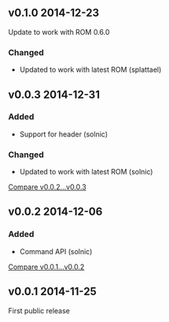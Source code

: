 ## v0.1.0 2014-12-23

Update to work with ROM 0.6.0

### Changed

* Updated to work with latest ROM (splattael)

## v0.0.3 2014-12-31

### Added

* Support for header (solnic)

### Changed

* Updated to work with latest ROM (solnic)

[Compare v0.0.2...v0.0.3](https://github.com/rom-rb/rom-mongo/compare/v0.0.2...v0.0.3)

## v0.0.2 2014-12-06

### Added

* Command API (solnic)

[Compare v0.0.1...v0.0.2](https://github.com/rom-rb/rom-mongo/compare/v0.0.1...v0.0.2)

## v0.0.1 2014-11-25

First public release

